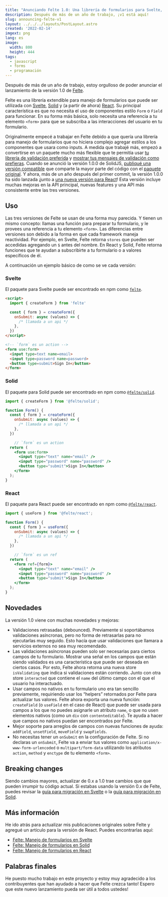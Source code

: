 ```yaml
---
title: "Anunciando Felte 1.0: Una librería de formularios para Svelte, Solid y React"
description: Después de más de un año de trabajo, ¡v1 está aquí!
slug: announcing-felte-v1
layout: ../../../layouts/PostLayout.astro
created: '2022-02-14'
imgext: png
lang: es
image:
  width: 800
  height: 444
tags:
  - javascript
  - forms
  - programación
---
```


Después de más de un año de trabajo, estoy orgulloso de poder anunciar el lanzamiento de la versión 1.0 de [Felte](https://felte.dev).

Felte es una librería extendible para manejo de formularios que puede ser utilizada con  [Svelte](https://svelte.dev), [Solid](https://solidjs.com) y (a partir de ahora) [React](https://reactjs.org). Su principal característica es que no necesita el uso de componentes estilo `Form` o `Field` para funcionar. En su forma más básica, solo necesita una referencia a tu elemento `<form>` para que se subscriba a las interacciones del usuario en tu formulario.

Originalmente empecé a trabajar en Felte debido a que quería una librería para manejo de formularios que no hiciera complejo agregar estilos a los componentes que usara como inputs. A medida que trabajé más, empezó a convertirse en un paquete mucho más flexible que te permitía usar [tu librería de validación preferida](https://felte.dev/docs/svelte/validators) y [mostrar tus mensajes de validación como prefieras](https://felte.dev/docs/svelte/reporters). Cuando se anunció la versión 1.0.0 de SolidJS, [publiqué una versión compatible](https://www.npmjs.com/package/@felte/solid) que comparte la mayor parte del código con el [paquete original](https://www.npmjs.com/package/felte). Y ahora, más de un año después del primer commit, la versión 1.0.0 ha sido lanzada ¡junto a [una nueva versión para React](https://www.npmjs.com/package/@felte/react)! Esta versión incluye muchas mejoras en la API principal, nuevas features y una API más consistente entre las tres versiones.

## Uso
Las tres versiones de Felte se usan de una forma muy parecida. Y tienen un mismo concepto: llamas una función para preparar tu formulario, y le provees una referencia a tu elemento `<form>`. Las diferencias entre versiones son debido a la forma en que cada framework maneja reactividad. Por ejemplo, en Svelte, Felte retorna `stores` que pueden ser accedidas agregando un `$` antes del nombre. En React y Solid, Felte retorna funciones que te ayudan a subscribirte a tu formulario o a valores específicos de él.

A continuación un ejemplo básico de como se ve cada versión:

### Svelte
El paquete para Svelte puede ser encontrado en npm como [`felte`](https://www.npmjs.com/package/felte).

```html
<script>
  import { createForm } from 'felte'

  const { form } = createForm({
    onSubmit: async (values) => {
      /* llamada a un api */
    },
  })
</script>

<!-- `form` es un action -->
<form use:form>
  <input type=text name=email>
  <input type=password name=password>
  <button type=submit>Sign In</button>
</form>
```

### Solid
El paquete para Solid puede ser encontrado en npm como [`@felte/solid`](https://www.npmjs.com/package/@felte/solid).

```jsx
import { createForm } from '@felte/solid';

function Form() {
  const { form } = createForm({
    onSubmit: async (values) => {
      /* llamada a un api */
    },
  })

	// `form` es un action
  return (
    <form use:form>
      <input type="text" name="email" />
      <input type="password" name="password" />
      <button type="submit">Sign In</button>
    </form>
  );
}
```

### React
El paquete para React puede ser encontrado en npm como [`@felte/react`](https://www.npmjs.com/package/@felte/react).

```jsx
import { useForm } from '@felte/react';

function Form() {
  const { form } = useForm({
    onSubmit: async (values) => {
      /* llamada a un api */
    },
  })

	// `form` es un ref
  return (
    <form ref={form}>
      <input type="text" name="email" />
      <input type="password" name="password" />
      <button type="submit">Sign In</button>
    </form>
  );
}
```

## Novedades
La versión 1.0 viene con muchas novedades y mejoras:
* Validaciones retrasadas (debounced). Previamente si soportábamos validaciones asíncronas, pero no forma de retrasarlas para no ejecutarlas muy seguido. Esto hacía que usar validaciones que llamara a servicios externos no sea muy recomendado.
* Las validaciones asíncronas pueden solo ser necesarias para ciertos campos de tu formulario. Mostrar una señal en los campos que están siendo validados es una característica que puede ser deseada en ciertos casos. Por esto, Felte ahora retorna una nueva store `isValidating` que indica si validaciones están corriendo. Junto con otra store `interacted` que contiene el `name` del último campo con el que el usuario ha interactuado.
* Usar campos no nativos en tu formulario uno era tan sencillo previamente, requiriendo usar los “helpers” retornados por Felte para actualizar tus valores. Felte ahora exporta una nueva función: `createField` (o `useField` en el caso de React) que puede ser usada para campos a los que no puedes asignarle un atributo `name`, o que no usen elementos nativos (como un `div` con `contenteditable`). Te ayuda a hacer que campos no nativos puedan ser encontrados por Felte.
* Mejor soporte para arreglos de campos con nuevas funciones de ayuda: `addField`, `unsetField`, `moveField` y `swapFields`.
* No necesitas tener un `onSubmit` en la configuración de Felte. Si no declaras un `onSubmit`, Felte va a enviar tus valores como `application/x-www-form-urlencoded` o `multipart/form-data` utilizando los atributos `action`, `method` y `enctype` de tu elemento `<form>`.

## Breaking changes
Siendo cambios mayores, actualizar de 0.x a 1.0 trae cambios que que pueden irrumpir tu código actual. Si estabas usando la versión 0.x de Felte, puedes revisar la [guía para migración en Svelte](https://felte.dev/docs/svelte/migrating) o la [guía para migración en Solid](https://felte.dev/docs/solid/migrating).

## Más información
He ido atrás para actualizar mis publicaciones originales sobre Felte y agregué un artículo para la versión de React. Puedes encontrarlas aquí:

* [Felte: Manejo de formularios en Svelte](https://pablo.berganza.dev/es/blog/felte-an-extensible-form-library-svelte/)
* [Felte: Manejo de formularios en Solid](https://pablo.berganza.dev/es/blog/felte-an-extensible-form-library-solid/)
* [Felte: Manejo de formularios en React](https://pablo.berganza.dev/es/blog/felte-an-extensible-form-library-react/)

## Palabras finales
He puesto mucho trabajo en este proyecto y estoy muy agradecido a los contribuyentes que han ayudado a hacer que Felte crezca tanto! Espero que este nuevo lanzamiento pueda ser útil a todos ustedes!
